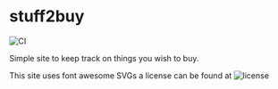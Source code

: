 # stuff2buy

![CI](https://github.com/kalaspuffar/stuff2buy/workflows/CI/badge.svg?branch=master)

Simple site to keep track on things you wish to buy.

This site uses font awesome SVGs a license can be found at ![license](https://fontawesome.com/license/free)
